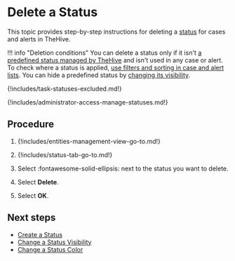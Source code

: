 # Delete a Status

<!-- md:license Gold --> <!-- md:license Platinum -->

This topic provides step-by-step instructions for deleting a [status](about-statuses.md) for cases and alerts in TheHive.

!!! info "Deletion conditions"
    You can delete a status only if it isn't [a predefined status managed by TheHive](about-statuses.md#predefined-statuses) and isn't used in any case or alert. To check where a status is applied, [use filters and sorting in case and alert lists](../../user-guides/analyst-corner/about-filtering-and-sorting.md). You can hide a predefined status by [changing its visibility](change-visibility-of-a-status.md).

{!includes/task-statuses-excluded.md!}

{!includes/administrator-access-manage-statuses.md!}

<h2>Procedure</h2>

1. {!includes/entities-management-view-go-to.md!}

2. {!includes/status-tab-go-to.md!}

3. Select :fontawesome-solid-ellipsis: next to the status you want to delete.

4. Select **Delete**.

5. Select **OK**.

<h2>Next steps</h2>

* [Create a Status](create-a-status.md)
* [Change a Status Visibility](change-visibility-of-a-status.md)
* [Change a Status Color](change-color-of-a-status.md)